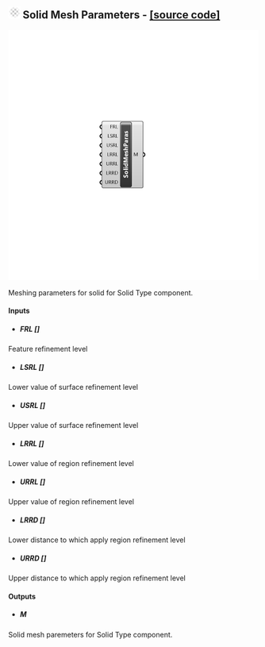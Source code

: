 ## ![](../../images/icons/Solid_Mesh_Parameters.png) Solid Mesh Parameters - [[source code]](https://github.com/Eddy3D-Dev/Eddy3D/tree/dev/Solid%20Mesh%20Parameters.cs)

![](../../images/components/Solid_Mesh_Parameters.png)

Meshing parameters for solid for Solid Type component.

#### Inputs
* ##### FRL []
Feature refinement level
* ##### LSRL []
Lower value of surface refinement level
* ##### USRL []
Upper value of surface refinement level
* ##### LRRL []
Lower value of region refinement level
* ##### URRL []
Upper value of region refinement level
* ##### LRRD []
Lower distance to which apply region refinement level
* ##### URRD []
Upper distance to which apply region refinement level

#### Outputs
* ##### M
Solid mesh paremeters for Solid Type component.